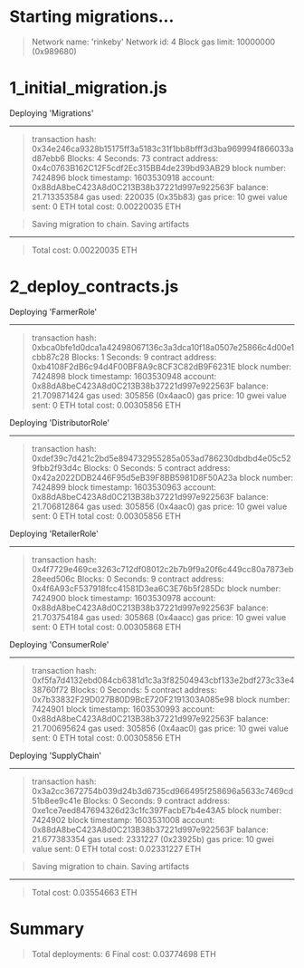 # Starting migrations...

> Network name: 'rinkeby'
> Network id: 4
> Block gas limit: 10000000 (0x989680)

# 1_initial_migration.js

Deploying 'Migrations'

---

> transaction hash: 0x34e246ca9328b15175ff3a5183c31f1bb8bfff3d3ba969994f866033ad87ebb6
> Blocks: 4 Seconds: 73
> contract address: 0x4c0763B162C12F5cdf2Ec315BB4de239bd93AB29
> block number: 7424896
> block timestamp: 1603530918
> account: 0x88dA8beC423A8d0C213B38b37221d997e922563F
> balance: 21.713353584
> gas used: 220035 (0x35b83)
> gas price: 10 gwei
> value sent: 0 ETH
> total cost: 0.00220035 ETH

> Saving migration to chain.
> Saving artifacts

---

> Total cost: 0.00220035 ETH

# 2_deploy_contracts.js

Deploying 'FarmerRole'

---

> transaction hash: 0xbca0bfe1d0dca1a42498067136c3a3dca10f18a0507e25866c4d00e1cbb87c28
> Blocks: 1 Seconds: 9
> contract address: 0xb4108F2dB6c94d4F00BF8A9c8CF3C82dB9F6231E
> block number: 7424898
> block timestamp: 1603530948
> account: 0x88dA8beC423A8d0C213B38b37221d997e922563F
> balance: 21.709871424
> gas used: 305856 (0x4aac0)
> gas price: 10 gwei
> value sent: 0 ETH
> total cost: 0.00305856 ETH

Deploying 'DistributorRole'

---

> transaction hash: 0xdef39c7d421c2bd5e894732955285a053ad786230dbdbd4e05c529fbb2f93d4c
> Blocks: 0 Seconds: 5
> contract address: 0x42a2022DDB2446F95d5eB39F8BB5981D8F50A23a
> block number: 7424899
> block timestamp: 1603530963
> account: 0x88dA8beC423A8d0C213B38b37221d997e922563F
> balance: 21.706812864
> gas used: 305856 (0x4aac0)
> gas price: 10 gwei
> value sent: 0 ETH
> total cost: 0.00305856 ETH

Deploying 'RetailerRole'

---

> transaction hash: 0x4f7729e469ce3263c712df08012c2b7b9f9a20f6c449cc80a7873eb28eed506c
> Blocks: 0 Seconds: 9
> contract address: 0x4f6A93cF537918fcc41581D3ea6C3E76b5f285Dc
> block number: 7424900
> block timestamp: 1603530978
> account: 0x88dA8beC423A8d0C213B38b37221d997e922563F
> balance: 21.703754184
> gas used: 305868 (0x4aacc)
> gas price: 10 gwei
> value sent: 0 ETH
> total cost: 0.00305868 ETH

Deploying 'ConsumerRole'

---

> transaction hash: 0xf5fa7d4132ebd084cb6381d1c3a3f82504943cbf133e2bdf273c33e438760f72
> Blocks: 0 Seconds: 5
> contract address: 0x7b33832F29D027B80D9BcE720F2191303A085e98
> block number: 7424901
> block timestamp: 1603530993
> account: 0x88dA8beC423A8d0C213B38b37221d997e922563F
> balance: 21.700695624
> gas used: 305856 (0x4aac0)
> gas price: 10 gwei
> value sent: 0 ETH
> total cost: 0.00305856 ETH

Deploying 'SupplyChain'

---

> transaction hash: 0x3a2cc3672754b039d24b3d6735cd966495f258696a5633c7469cd51b8ee9c41e
> Blocks: 0 Seconds: 9
> contract address: 0xe1ce7eed847694326d23c1fc397FacbE7b4e43A5
> block number: 7424902
> block timestamp: 1603531008
> account: 0x88dA8beC423A8d0C213B38b37221d997e922563F
> balance: 21.677383354
> gas used: 2331227 (0x23925b)
> gas price: 10 gwei
> value sent: 0 ETH
> total cost: 0.02331227 ETH

> Saving migration to chain.
> Saving artifacts

---

> Total cost: 0.03554663 ETH

# Summary

> Total deployments: 6
> Final cost: 0.03774698 ETH
